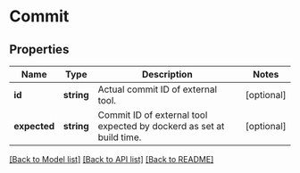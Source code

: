 # Commit

## Properties
Name | Type | Description | Notes
------------ | ------------- | ------------- | -------------
**id** | **string** | Actual commit ID of external tool. | [optional] 
**expected** | **string** | Commit ID of external tool expected by dockerd as set at build time. | [optional] 

[[Back to Model list]](../README.md#documentation-for-models) [[Back to API list]](../README.md#documentation-for-api-endpoints) [[Back to README]](../README.md)


